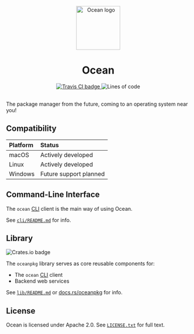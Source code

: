 <!--
Make sure to keep relevant header changes in sync with `lib/README.md` and
`cli/README.md`.
-->
<div align="center">
  <a href="www.oceanpkg.org">
    <img src="https://www.oceanpkg.org/static/images/ocean-logo.svg"
         alt="Ocean logo"
         height="120" width="120">
  </a>
  <br>
  <h1>Ocean</h1>
  <a href="https://travis-ci.com/oceanpkg/ocean">
    <img src="https://travis-ci.com/oceanpkg/ocean.svg?branch=master"
         alt="Travis CI badge">
  </a>
  <img src="https://tokei.rs/b1/github/oceanpkg/ocean" alt="Lines of code">
</div>
<br>

The package manager from the future, coming to an operating system near you!

## Compatibility

| Platform | Status |
| :------- | :----- |
| macOS    | Actively developed |
| Linux    | Actively developed |
| Windows  | Future support planned |

## Command-Line Interface

The `ocean` [CLI] client is the main way of using Ocean.

See [`cli/README.md`] for info.

## Library

![[Crates.io badge](https://crates.io/crates/oceanpkg)](https://img.shields.io/crates/v/oceanpkg.svg)

The `oceanpkg` library serves as core reusable components for:
- The `ocean` [CLI] client
- Backend web services

See [`lib/README.md`] or [docs.rs/oceanpkg] for info.

## License

Ocean is licensed under Apache 2.0. See [`LICENSE.txt`] for full text.

[CLI]: https://en.wikipedia.org/wiki/Command-line_interface
[`LICENSE.txt`]: https://github.com/oceanpkg/ocean/blob/master/LICENSE.txt
[`cli/README.md`]: https://github.com/oceanpkg/ocean/blob/master/cli/README.md
[`lib/README.md`]: https://github.com/oceanpkg/ocean/blob/master/lib/README.md
[docs.rs/oceanpkg]: https://docs.rs/oceanpkg
